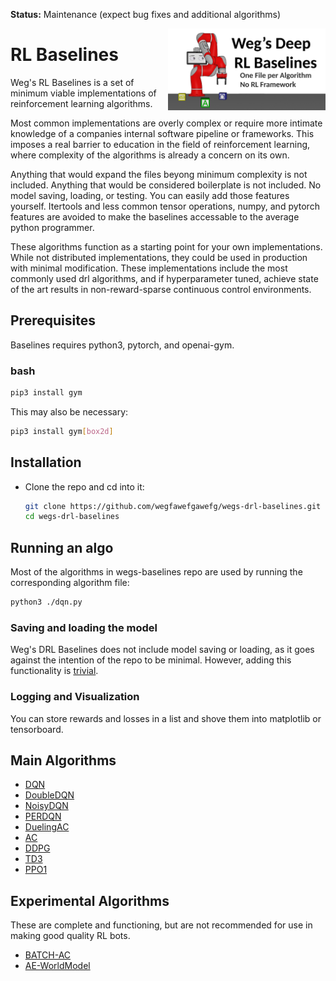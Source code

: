 **Status:** Maintenance (expect bug fixes and additional algorithms)

<img src="logo.png" width=50% align="right" /> 

# RL Baselines

Weg's RL Baselines is a set of minimum viable implementations of reinforcement learning algorithms.

Most common implementations are overly complex or require more intimate knowledge of a companies internal software pipeline or frameworks. This imposes a real barrier to education in the field of reinforcement learning, where complexity of the algorithms is already a concern on its own.

Anything that would expand the files beyong minimum complexity is not included. 
Anything that would be considered boilerplate is not included. No model saving, loading, or testing. You can easily add those features yourself. 
Itertools and less common tensor operations, numpy, and pytorch features are avoided to make the baselines accessable to the average python programmer.

These algorithms function as a starting point for your own implementations. 
While not distributed implementations, they could be used in production with minimal modification. These implementations include the most commonly used 
drl algorithms, and if hyperparameter tuned, achieve state of the art results in non-reward-sparse continuous control environments.


## Prerequisites 
Baselines requires python3, pytorch, and openai-gym.

### bash
```bash
pip3 install gym
```
This may also be necessary:
```bash
pip3 install gym[box2d]
``` 

## Installation
- Clone the repo and cd into it:
    ```bash
    git clone https://github.com/wegfawefgawefg/wegs-drl-baselines.git
    cd wegs-drl-baselines
    ```

## Running an algo
Most of the algorithms in wegs-baselines repo are used by running the corresponding algorithm file:
```bash
python3 ./dqn.py
```

### Saving and loading the model
Weg's DRL Baselines does not include model saving or loading, as it goes against the intention of the repo to be minimal. However, adding this functionality is [trivial](https://pytorch.org/tutorials/beginner/saving_loading_models.html).

### Logging and Visualization
You can store rewards and losses in a list and shove them into matplotlib or tensorboard.

## Main Algorithms
- [DQN](/dqn)
- [DoubleDQN](/double_dqn)
- [NoisyDQN](/a2c)
- [PERDQN](/a2c)
- [DuelingAC](/dueling_ac)
- [AC](/ac)
- [DDPG](/ddpg)
- [TD3](/TD3)
- [PPO1](/ppo)

## Experimental Algorithms
These are complete and functioning, but are not recommended for use in 
making good quality RL bots.
- [BATCH-AC](/batch_actor_critic)
- [AE-WorldModel](/world_modeling)
